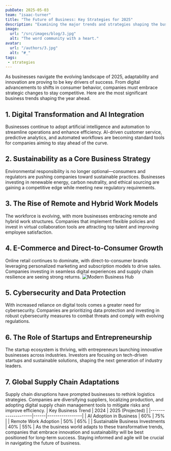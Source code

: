 ```yaml
---
pubDate: 2025-05-03
team: "isaac-turner"
title: "The Future of Business: Key Strategies for 2025"
description: "Examining the major trends and strategies shaping the business landscape in 2025, from digital transformation to sustainability initiatives."
image:
  url: "/src/images/blog/3.jpg"
  alt: "The word community with a heart."
avatar:
  url: "/authors/3.jpg"
  alt: "#_"
tags: 
 - strategies
---
```


As businesses navigate the evolving landscape of 2025, adaptability and innovation are proving to be key drivers of success. From digital advancements to shifts in consumer behavior, companies must embrace strategic changes to stay competitive. Here are the most significant business trends shaping the year ahead.

## 1. Digital Transformation and AI Integration

Businesses continue to adopt artificial intelligence and automation to streamline operations and enhance efficiency. AI-driven customer service, predictive analytics, and automated workflows are becoming standard tools for companies aiming to stay ahead of the curve.

## 2. Sustainability as a Core Business Strategy

Environmental responsibility is no longer optional—consumers and regulators are pushing companies toward sustainable practices. Businesses investing in renewable energy, carbon neutrality, and ethical sourcing are gaining a competitive edge while meeting new regulatory requirements.

## 3. The Rise of Remote and Hybrid Work Models

The workforce is evolving, with more businesses embracing remote and hybrid work structures. Companies that implement flexible policies and invest in virtual collaboration tools are attracting top talent and improving employee satisfaction.

## 4. E-Commerce and Direct-to-Consumer Growth

Online retail continues to dominate, with direct-to-consumer brands leveraging personalized marketing and subscription models to drive sales. Companies investing in seamless digital experiences and supply chain resilience are seeing strong returns.
![Modern Business Hub](https://images.unsplash.com/photo-1519891880039-45e173a95f14?q=80&w=2664&auto=format&fit=crop&ixlib=rb-4.0.3&ixid=M3wxMjA3fDB8MHxwaG90by1wYWdlfHx8fGVufDB8fHx8fA%3D%3D)

## 5. Cybersecurity and Data Protection

With increased reliance on digital tools comes a greater need for cybersecurity. Companies are prioritizing data protection and investing in robust cybersecurity measures to combat threats and comply with evolving regulations.

## 6. The Role of Startups and Entrepreneurship

The startup ecosystem is thriving, with entrepreneurs launching innovative businesses across industries. Investors are focusing on tech-driven startups and sustainable solutions, shaping the next generation of industry leaders.

## 7. Global Supply Chain Adaptations

Supply chain disruptions have prompted businesses to rethink logistics strategies. Companies are diversifying suppliers, localizing production, and adopting digital supply chain management tools to mitigate risks and improve efficiency.
| Key Business Trend | 2024 | 2025 (Projected) |
|--------------------|------|-----------------|
| AI Adoption in Business | 60% | 75% |
| Remote Work Adoption | 50% | 65% |
| Sustainable Business Investments | 40% | 55% |
As the business world adapts to these transformative trends, companies that embrace innovation and sustainability will be best positioned for long-term success. Staying informed and agile will be crucial in navigating the future of business.
